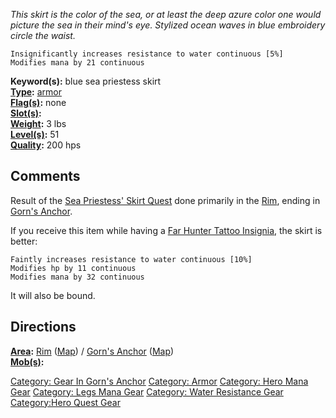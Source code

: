 *This skirt is the color of the sea, or at least the deep azure color
one would picture the sea in their mind's eye. Stylized ocean waves in
blue embroidery circle the waist.*

`Insignificantly increases resistance to water continuous [5%]`  
`Modifies mana by 21 continuous`

**Keyword(s):** blue sea priestess skirt  
**[Type](:Category:_Object_Types.md "wikilink"):**
[armor](:Category:_Armor.md "wikilink")  
**[Flag(s)](:Category:_Object_Flags.md "wikilink"):** none  
**[Slot(s)](Slot.md "wikilink"):** <worn on legs>  
**[Weight](Object_Weight.md "wikilink"):** 3 lbs  
**[Level(s)](Object_Level.md "wikilink"):** 51  
**[Quality](Object_Quality.md "wikilink"):** 200 hps  

## Comments

Result of the [Sea Priestess' Skirt
Quest](Sea_Priestess'_Skirt_Quest "wikilink") done primarily in the
[Rim](:Category:Rim.md "wikilink"), ending in [Gorn's
Anchor](:Category:Gorn's_Anchor.md "wikilink").

If you receive this item while having a [Far Hunter Tattoo
Insignia](Far_Hunter_Tattoo_Insignia "wikilink"), the skirt is better:

`Faintly increases resistance to water continuous [10%]`  
`Modifies hp by 11 continuous`  
`Modifies mana by 32 continuous`

It will also be bound.

## Directions

**[Area](:Category:_Areas.md "wikilink"):** [
Rim](:Category:_Rim.md "wikilink") ([Map](Rim_Map.md "wikilink")) / [
Gorn's Anchor](:Category:_Gorn's_Anchor.md "wikilink")
([Map](Gorn's_Anchor_Map.md "wikilink"))  
**[Mob(s)](:Category:_Mobs.md "wikilink"):**  

[Category: Gear In Gorn's
Anchor](Category:_Gear_In_Gorn's_Anchor "wikilink") [Category:
Armor](Category:_Armor "wikilink") [Category: Hero Mana
Gear](Category:_Hero_Mana_Gear "wikilink") [Category: Legs Mana
Gear](Category:_Legs_Mana_Gear "wikilink") [Category: Water Resistance
Gear](Category:_Water_Resistance_Gear "wikilink") [Category:Hero Quest
Gear](Category:Hero_Quest_Gear "wikilink")

